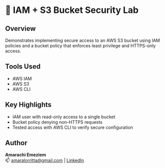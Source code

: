 # 🔐 IAM + S3 Bucket Security Lab

## Overview
Demonstrates implementing secure access to an AWS S3 bucket using IAM policies and a bucket policy that enforces least privilege and HTTPS-only access.

## Tools Used
- AWS IAM
- AWS S3
- AWS CLI

## Key Highlights
- IAM user with read-only access to a single bucket
- Bucket policy denying non-HTTPS requests
- Tested access with AWS CLI to verify secure configuration



## Author
**Amarachi Emeziem**  
📫 amaralorritta@gmail.com | [LinkedIn](https://www.linkedin.com/in/amarachilemeziem/)
